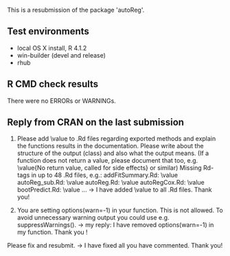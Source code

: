 This is a resubmission of the package 'autoReg'.

## Test environments
* local OS X install, R 4.1.2
* win-builder (devel and release)
* rhub

## R CMD check results
There were no ERRORs or WARNINGs.


## Reply from CRAN on the last submission

1. Please add \value to .Rd files regarding exported methods and explain the functions results in the documentation. Please write about the structure of the output (class) and also what the output means. (If a function does not return a value, please document that too, e.g. \value{No return value, called for side effects} or similar)
Missing Rd-tags in up to 48 .Rd files, e.g.:
     addFitSummary.Rd: \value
     autoReg_sub.Rd: \value
     autoReg.Rd: \value
     autoRegCox.Rd: \value
     bootPredict.Rd: \value
     ...
-> I have added \value to all .Rd files. Thank you! 

2. You are setting options(warn=-1) in your function. This is not allowed.
To avoid unnecessary warning output you could use e.g. suppressWarnings().
-> my reply: I have removed options(warn=-1) in my function. Thank you !

Please fix and resubmit.
-> I have fixed all you have commented. Thank you!
